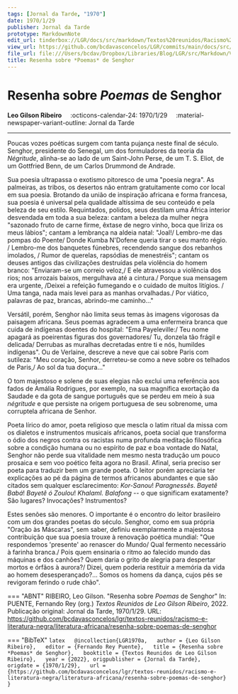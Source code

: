 ```yaml
---
tags: [Jornal da Tarde, "1970"]
date: 1970/1/29
publisher: Jornal da Tarde
prototype: MarkdownNote
edit_url: tinderbox://LGR/docs/src/markdown/Textos%20reunidos/Racismo%20e%20literatura%20negra/Literatura%20Africana?view=outline+select=1658628307
view_url: https://github.com/bcdavasconcelos/LGR/commits/main/docs/src/markdown/textos-reunidos/racismo-e-literatura-negra/literatura-africana/resenha-sobre-poemas-de-senghor.md
file_url: file:///Users/bcdav/Dropbox/Libraries/Blog/LGR/src/Markdown/Vol%201/Literatura%20Africana/Resenha%20sobre%20*Poemas*%20de%20Senghor.md
title: Resenha sobre *Poemas* de Senghor
---
```


# Resenha sobre *Poemas* de Senghor

__Leo Gilson Ribeiro__ &nbsp;&nbsp;&nbsp; :octicons-calendar-24: 1970/1/29 &nbsp;&nbsp;&nbsp; :material-newspaper-variant-outline: Jornal da Tarde  

---

Poucas vozes poéticas surgem com tanta pujança neste final de século. Senghor, presidente do Senegal, um dos formuladores da teoria da *Négritude*, alinha-se ao lado de um Saint-John Perse, de um T. S. Eliot, de um Gottfried Benn, de um Carlos Drummond de Andrade.

Sua poesia ultrapassa o exotismo pitoresco de uma "poesia negra". As palmeiras, as tribos, os desertos não entram gratuitamente como cor local em sua poesia. Brotando da união de inspiração africana e forma francesa, sua poesia é universal pela qualidade altíssima de seu conteúdo e pela beleza de seu estilo. Requintados, polidos, seus destilam uma África interior desvendada em toda a sua beleza: cantam a beleza da mulher negra "sazonado fruto de carne firme, êxtase de negro vinho, boca que liriza os meus lábios"; cantam a lembrança na aldeia natal: "Joal!/ Lembro-me das pompas do Poente/ Donde Kumba N'Dofene queria tirar o seu manto régio. / Lembro-me dos banquetes fúnebres, recendendo sangue dos rebanhos imolados, / Rumor de querelas, rapsódias de menestréis"; cantam os deuses antigos das civilizações destruídas pela violência do homem branco: "Enviaram-se um correio veloz,/ E ele atravessou a violência dos rios; nos arrozais baixos, mergulhava até a cintura./ Porque sua mensagem era urgente, /Deixei a refeição fumegando e o cuidado de muitos litígios. / Uma tanga, nada mais levei para as manhas orvalhadas./ Por viático, palavras de paz, brancas, abrindo-me caminho\..."

Versátil, porém, Senghor não limita seus temas às imagens vigorosas da paisagem africana. Seus poemas agradecem a uma enfermeira branca que cuida de indígenas doentes do hospital: "Ema Payeleville:/ Teu nome apagará as poeirentas figuras dos governadores/ Tu, donzela tão frágil e delicada/ Derrubas as muralhas decretadas entre ti e nós, humildes indígenas". Ou de Verlaine, descreve a neve que cai sobre Paris com sutileza: "Meu coração, Senhor, derreteu-se como a neve sobre os telhados de Paris,/ Ao sol da tua doçura\..."

O tom majestoso e solene de suas elegias não exclui uma referência aos fados de Amália Rodrigues, por exemplo, na sua magnífica exortação da Saudade e da gota de sangue português que se perdeu em meio à sua *négritude* e que persiste na origem portuguesa de seu sobrenome, uma corruptela africana de Senhor.

Poeta lírico do amor, poeta religioso que mescla o latim ritual da missa com os dialetos e instrumentos musicais africanos, poeta social que transforma o ódio dos negros contra os racistas numa profunda meditação filosófica sobre a condição humana ou no espírito de paz e boa vontade do Natal, Senghor não perde sua vitalidade nem mesmo nesta tradução um pouco prosaica e sem voo poético feita agora no Brasil. Afinal, seria preciso ser poeta para traduzir bem um grande poeta. O leitor porém apreciaria ter explicações ao pé da página de termos africanos abundantes e que são citados sem qualquer esclarecimento: *Kor-Sanou*! *Paragnessês*. *Bayetê Babá*! *Bayetê ó Zoulou*! *KhalamI. Balafong* -- o que significam exatamente? São lugares? Invocações? Instrumentos?

Estes senões são menores. O importante é o encontro do leitor brasileiro com um dos grandes poetas do século. Senghor, como em sua própria "Oração às Máscaras", sem saber, definiu exemplarmente a majestosa contribuição que sua poesia trouxe à renovação poética mundial: "Que respondemos 'presente' ao renascer do Mundo/ Qual fermento necessário à farinha branca./ Pois quem ensinaria o ritmo ao falecido mundo das máquinas e dos canhões? Quem daria o grito de alegria para despertar mortos e órfãos à aurora?/ Dizei, quem poderia restituir a memória da vida ao homem desesperançado?\... Somos os homens da dança, cujos pés se revigoram ferindo o rude chão".


=== "ABNT"
    RIBEIRO, Leo Gilson. "Resenha sobre *Poemas* de Senghor" In: PUENTE, Fernando Rey (org.) _Textos Reunidos de Leo Gilson Ribeiro_, 2022. Publicação original: Jornal da Tarde, 1970/1/29. URL: https://github.com/bcdavasconcelos/lgr/textos-reunidos/racismo-e-literatura-negra/literatura-africana/resenha-sobre-poemas-de-senghor  

=== "BibTeX"
    ```latex  
    @incollection{LGR1970a,  
    author = {Leo Gilson Ribeiro},  
    editor = {Fernando Rey Puente},  
    title = {Resenha sobre *Poemas* de Senghor},  
    booktitle = {Textos Reunidos de Leo Gilson Ribeiro},  
    year = {2022},
    origpublisher = {Jornal da Tarde},  
    origdate = {1970/1/29},  
    url = {https://github.com/bcdavasconcelos/lgr/textos-reunidos/racismo-e-literatura-negra/literatura-africana/resenha-sobre-poemas-de-senghor}
    }
    ```
